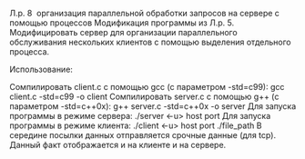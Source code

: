 Л.р. 8 ­ организация параллельной обработки запросов на сервере с помощью процессов Модификация программы из Л.р. 5. Модифицировать сервер для организации параллельного обслуживания нескольких клиентов с помощью выделения отдельного процесса.

Использование:

Сомпилировать client.c с помощью gcc (с параметром -std=c99): gcc client.c -std=c99 -o client
Сомпилировать server.c с помощью g++ (с параметром -std=c++0x): g++ server.c -std=c++0x -o server
Для запуска программы в режиме сервера: ./server <-u> host port
Для запуска программы в режиме клиента: ./client <-u> host port ./file_path
В середине посылки данных отправляется срочные данные (для tcp). Данный факт отображается и на клиенте и на сервере.

